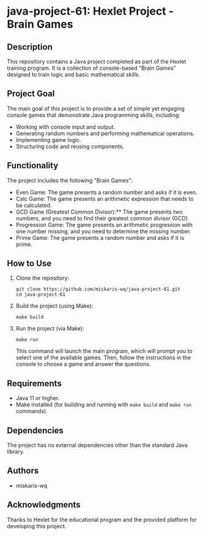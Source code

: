 # java-project-61: Hexlet Project - Brain Games

## Description

This repository contains a Java project completed as part of the Hexlet training program. It is a collection of console-based "Brain Games" designed to train logic and basic mathematical skills.

## Project Goal

The main goal of this project is to provide a set of simple yet engaging console games that demonstrate Java programming skills, including:

*   Working with console input and output.
*   Generating random numbers and performing mathematical operations.
*   Implementing game logic.
*   Structuring code and reusing components.

## Functionality

The project includes the following "Brain Games":

*   Even Game: The game presents a random number and asks if it is even.
*   Calc Game: The game presents an arithmetic expression that needs to be calculated.
*   GCD Game (Greatest Common Divisor):** The game presents two numbers, and you need to find their greatest common divisor (GCD).
*   Progression Game: The game presents an arithmetic progression with one number missing, and you need to determine the missing number.
*   Prime Game: The game presents a random number and asks if it is prime.

## How to Use

1.  Clone the repository:

    ```
    git clone https://github.com/miskaris-wq/java-project-61.git
    cd java-project-61
    ```

2.  Build the project (using Make):

    ```
    make build
    ```

3.  Run the project (via Make):

    ```
    make run
    ```

    This command will launch the main program, which will prompt you to select one of the available games.
    Then, follow the instructions in the console to choose a game and answer the questions.

## Requirements

*   Java 11 or higher.
*   Make installed (for building and running with `make build` and `make run` commands).

## Dependencies

The project has no external dependencies other than the standard Java library.

## Authors

*   miskaris-wq

## Acknowledgments

Thanks to Hexlet for the educational program and the provided platform for developing this project.

